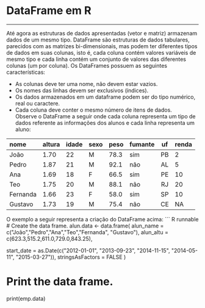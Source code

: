 # DataFrame em R
---
Até agora as estruturas de dados apresentadas (vetor e matriz) armazenam dados de um mesmo tipo. DataFrame são estruturas de dados tabulares, parecidos com as matrizes bi-dimensionais, mas podem ter diferentes tipos de dados em suas colunas, isto é, cada coluna contém valores variáveis de mesmo tipo e cada linha contém um conjunto de valores das diferentes colunas (um por coluna).
Os DataFrames possuem as seguintes características:
+ As colunas deve ter uma nome, não devem estar vazios.
+ Os nomes das linhas devem ser exclusivos (índices).
+ Os dados armazenados em um dataframe podem ser do tipo numérico, real ou caractere.
+ Cada coluna deve conter o mesmo número de itens de dados. <br>
Observe o DataFrame a seguir onde cada coluna representa um tipo de dados referente as informações dos alunos e cada linha representa um aluno:<br>
<table class="table table-condensed">
<thead>
<tr class="header">
<th align="left">nome</th>
<th align="left">altura</th>
<th>idade</th>
<th align="left">sexo</th>
<th align="left">peso</th>
<th align="left">fumante</th>
<th align="center">uf</th>
<th align="left">renda</th>
</tr>
</thead>
<tbody>
<tr class="odd">
<td align="left">João</td>
<td align="left">1.70</td>
<td>22</td>
<td align="left">M</td>
<td align="left">78.3</td>
<td align="left">sim</td>
<td align="center">PB</td>
<td align="left">2</td>
</tr>
<tr class="even">
<td align="left">Pedro</td>
<td align="left">1.87</td>
<td>21</td>
<td align="left">M</td>
<td align="left">92.1</td>
<td align="left">não</td>
<td align="center">AL</td>
<td align="left">5</td>
</tr>
<tr class="odd">
<td align="left">Ana</td>
<td align="left">1.69</td>
<td>18</td>
<td align="left">F</td>
<td align="left">66.5</td>
<td align="left">sim</td>
<td align="center">PE</td>
<td align="left">10</td>
</tr>
<tr class="even">
<td align="left">Teo</td>
<td align="left">1.75</td>
<td>20</td>
<td align="left">M</td>
<td align="left">88.1</td>
<td align="left">não</td>
<td align="center">RJ</td>
<td align="left">20</td>
</tr>
<tr class="odd">
<td align="left">Fernanda</td>
<td align="left">1.66</td>
<td>23</td>
<td align="left">F</td>
<td align="left">58.0</td>
<td align="left">sim</td>
<td align="center">SP</td>
<td align="left">10</td>
</tr>
<tr class="even">
<td align="left">Gustavo</td>
<td align="left">1.73</td>
<td>19</td>
<td align="left">M</td>
<td align="left">75.4</td>
<td align="left">não</td>
<td align="center">CE</td>
<td align="left">NA</td>
</tr>
</tbody>
</table>
O exemplo a seguir representa a criação do DataFrame acima:
``` R runnable
# Create the data frame.
alun.data <- data.frame( 
   alun_name = c("João","Pedro","Ana","Teo","Fernanda", "Gustavo"),
   alun_altu = c(623.3,515.2,611.0,729.0,843.25), 
   
   start_date = as.Date(c("2012-01-01", "2013-09-23", "2014-11-15", "2014-05-11",
      "2015-03-27")),
   stringsAsFactors = FALSE
)
# Print the data frame.			
print(emp.data) 
```
